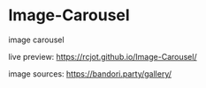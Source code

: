 # Image-Carousel

image carousel

live preview: https://rcjot.github.io/Image-Carousel/

image sources: https://bandori.party/gallery/

